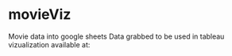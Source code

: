 # movieViz

Movie data into google sheets
Data grabbed to be used in tableau vizualization available at: 
